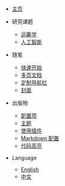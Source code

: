 <!-- _navbar.md -->

* [主页](/)

* 研究课题
  * [运筹学](zh-cn/quickstart.md)
  * [人工智能](zh-cn/more-pages.md)

* 随笔
  * [快速开始](zh-cn/quickstart.md)
  * [多页文档](zh-cn/more-pages.md)
  * [定制导航栏](zh-cn/custom-navbar.md)
  * [封面](zh-cn/cover.md)

* 出版物
  * [配置项](zh-cn/configuration.md)
  * [主题](zh-cn/themes.md)
  * [使用插件](zh-cn/plugins.md)
  * [Markdown 配置](zh-cn/markdown.md)
  * [代码高亮](zh-cn/language-highlight.md)

* Language
  * [English](/)
  * [中文](zh-cn/)
